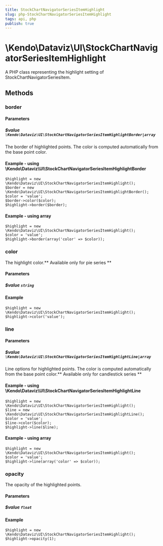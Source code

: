 ```yaml
---
title: StockChartNavigatorSeriesItemHighlight
slug: php-StockChartNavigatorSeriesItemHighlight
tags: api, php
publish: true
---
```


# \Kendo\Dataviz\UI\StockChartNavigatorSeriesItemHighlight

A PHP class representing the highlight setting of StockChartNavigatorSeriesItem.


## Methods

### border

#### Parameters

##### $value `\Kendo\Dataviz\UI\StockChartNavigatorSeriesItemHighlightBorder|array`

The border of highlighted points. The color is computed automatically from the base point color.


#### Example - using \Kendo\Dataviz\UI\StockChartNavigatorSeriesItemHighlightBorder

    $highlight = new \Kendo\Dataviz\UI\StockChartNavigatorSeriesItemHighlight();
    $border = new \Kendo\Dataviz\UI\StockChartNavigatorSeriesItemHighlightBorder();
    $color = 'value';
    $border->color($color);
    $highlight->border($border);

#### Example - using array

    $highlight = new \Kendo\Dataviz\UI\StockChartNavigatorSeriesItemHighlight();
    $color = 'value';
    $highlight->border(array('color' => $color));

### color
The highlight color.** Available only for pie series **
#### Parameters

##### $value `string`



#### Example 
    $highlight = new \Kendo\Dataviz\UI\StockChartNavigatorSeriesItemHighlight();
    $highlight->color('value');

### line

#### Parameters

##### $value `\Kendo\Dataviz\UI\StockChartNavigatorSeriesItemHighlightLine|array`

Line options for highlighted points. The color is computed automatically from the base point color.** Available only for candlestick series **


#### Example - using \Kendo\Dataviz\UI\StockChartNavigatorSeriesItemHighlightLine

    $highlight = new \Kendo\Dataviz\UI\StockChartNavigatorSeriesItemHighlight();
    $line = new \Kendo\Dataviz\UI\StockChartNavigatorSeriesItemHighlightLine();
    $color = 'value';
    $line->color($color);
    $highlight->line($line);

#### Example - using array

    $highlight = new \Kendo\Dataviz\UI\StockChartNavigatorSeriesItemHighlight();
    $color = 'value';
    $highlight->line(array('color' => $color));

### opacity
The opacity of the highlighted points.
#### Parameters

##### $value `float`



#### Example 
    $highlight = new \Kendo\Dataviz\UI\StockChartNavigatorSeriesItemHighlight();
    $highlight->opacity(1);

